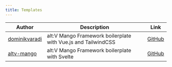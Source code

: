 ```yaml
---
title: Templates
---
```


| Author                                            | Description                                                   | Link                                                                       |
| ------------------------------------------------- | ------------------------------------------------------------- | -------------------------------------------------------------------------- |
| [dominikvaradi](https://github.com/dominikvaradi) | alt:V Mango Framework boilerplate with Vue.js and TailwindCSS | [GitHub](https://github.com/dominikvaradi/altv-mango-vue-tailwind-starter) |
| [altv-mango](https://github.com/altv-mango)       | alt:V Mango Framework boilerplate with Svelte                 | [GitHub](https://github.com/altv-mango/altv-mango-server-boilerplate)      |
